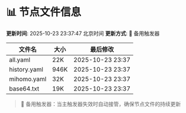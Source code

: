 # 📊 节点文件信息

**更新时间**: 2025-10-23 23:37:47 北京时间
**更新方式**: 🔄 备用触发器

| 文件名 | 大小 | 最后修改 |
|--------|------|----------|
| all.yaml | 22K | 2025-10-23 23:37 |
| history.yaml | 946K | 2025-10-23 23:37 |
| mihomo.yaml | 32K | 2025-10-23 23:37 |
| base64.txt | 19K | 2025-10-23 23:37 |

> 🔄 备用触发器：当主触发器失效时自动接管，确保节点文件的持续更新
